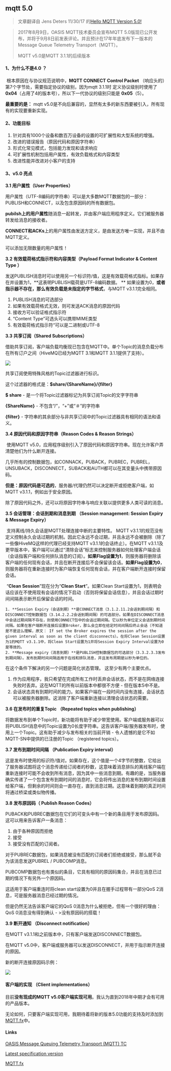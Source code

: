 ## mqtt 5.0

> 文章翻译自 Jens Deters 11/30/17 的[Hello MQTT Version 5.0!](https://blog.codecentric.de/en/2017/11/hello-mqtt-version-5-0/) 

> 2017年8月9日，OASIS MQTT技术委员会宣布MQTT 5.0版现已公开发布，并将于9月8日前发表评论。并且预计在17年年底发布下一版本的Message Queue Telemetry Transport（MQTT）。
>
> MQTT v5.0是MQTT 3.1.1的后续版本

#### 1、为什么不是4.0 ？

​	根本原因在与协议规范说明中，**MQTT CONNECT Control Packet** （响应头的）第7个字节处，需要指定协议的级别，因为mqtt 3.1.1时 定义协议级别时使用了 **0x04**（占用了4的版本号），所以下一代协议的级别只能是 **0x05**（5）。

**最重要的是：** mqtt v5.0是不向后兼容的，显然有太多的新东西要被引入，所有现有的实现要重新实现。

#### 2、功能目标

1. 针对具有1000个设备和数百万设备的设置的可扩展性和大型系统的增强。
2. 改进的错误报告（原因代码和原因字符串）
3. 形式化常见模式，包括能力发现和请求响应
4. 可扩展性机制包括用户属性，有效负载格式和内容类型
5. 改进性能并改进对小客户的支持



#### 3、v5.0 亮点

**3.1 用户属性（User Properties）**

​        用户属性（UTF-8编码的字符串）可以是大多数MQTT数据包的一部分：PUBLISH和CONNECT，以及包含原因码的所有数据包。

​        **pubilsh上的用户属性**随消息一起转发，并由客户端应用程序定义。它们被服务器转发给消息的接收者。

​	**CONNECT和ACKs**上的用户属性由发送方定义，是由发送方唯一实现，并且不由MQTT定义。

可以添加无限数量的用户属性！



**3.2 有效载荷格式指示符和内容类型（Payload Format Indicator & Content Type ）**

​	发送PUBLISH消息时可以使用另一个标识符/值，这是有效载荷格式指标。如果存在并设置为1，**这表明PUBLISH载荷是UTF-8编码数据。 ** 如果设置为0，**或者指示器不存在，那么有效负载是未指定的字节格式**，与MQTT v3.1.1完全相同。

1. PUBLISH消息的可选部分 
2. 如果有效载荷格式无效，则可发送ACK消息的原因代码 
3. 接收方可以验证格式指示符 
4. “Content Type”可选头可以携带MIME类型 
5. 有效载荷格式指示符“可以是二进制或UTF-8



**3.3 共享订阅（Shared Subscriptions）** 

​	借助共享订阅，客户端负载均衡现已包含在MQTT中。单个Topic的消息负载分布在所有订户之间（HiveMQ已经为MQTT 3.1和MQTT 3.1.1提供了支持）。

![](https://blog.codecentric.de/files/2017/11/Shared-Subscriptions.png)

共享订阅使用特殊风格的Topic过滤器进行标识。

这个过滤器的格式是：**$share/{ShareName}/{filter}**



**$ share** - 是一个将Topic过滤器标记为共享订阅Topic的文字字符串

**{ShareName}** - 不包含“/”，“+”或“＃”的字符串

**{filter}** - 字符串的其余部分与非共享订阅中的Topic过滤器具有相同的语法和语义。



**3.4 原因代码和原因字符串（Reason Codes & Reason Strings）**

​	使用MQTT v5.0，应用程序级别引入了原因代码和原因字符串。现在允许客户弄清楚他们为什么断开连接。

​	几乎所有的控制数据包，如CONNACK，PUBACK，PUBREC，PUBREL，UNSUBACK，DISCONNECT，SUBACK和AUTH都可以在其变量头中携带原因码。

​	**但是：原因代码是可选的**，服务器/代理仍然可以决定断开或拒绝客户端，如MQTT v3.1.1，例如出于安全原因。

​	除了原因代码之外，还可以将原因字符串与响应关联以提供更多人类可读的消息。



**3.5 会话管理：会话到期和消息到期 （Session management: Session Expiry & Message Expiry）**

​	支持离线/持久会话是MQTT处理连接中断的主要特性。 MQTT v3.1.1的规范没有定义控制永久会话过期的机制。因此它永远不会过期，并且永远不会被删除（除了一些像HiveMQ这样的代理已经支持MQTT v3.1.1的会话终止）。在MQTT v3.1.1及更早版本中，客户端可以通过“清除会话”标志来控制服务器如何处理客户端会话（会话指客户端和任何排队消息的订阅）。**如果Flag设置为1**，则服务器将删除该客户端的任何现有会话，并且在断开连接后不会保留该会话。**如果Flag设置为0**，则服务器将在重新连接时为客户端恢复任何现有会话，并在客户端断开连接时保留会话。

​	“**Clean Session**”现在分为“**Clean Start**”。如果Clean Start设置为1，则表明会话应该在不使用现有会话的情况下启动（否则将保留会话信息），并且会话过期时间间隔表示断开后保留会话的时间。

	1. **Session Expiry（会话到期）**是CONNECT消息（3.1.2.11.2会话到期间隔）和DISCONNECT控制数据包（3.14.2.2.2会话到期间隔）的可选部分。如果在DISCONNECT消息中会话过期间隔不存在，则使用CONNECT包中的会话过期间隔。它以秒为单位定义会话到期时间间隔。如果在客户端断开连接后设置Broker，那么会立即在给定时间间隔后终止会话（不知道是不是这么理解，原文： If set the Broker expires the session after the given interval as soon as the client disconnects）。在将Clean Session设置为1的MQTT v3.1.1中，将Clean Start设置为1并将Session Expiry Interval设置为0是等效的。
	2. **Message expiry（消息到期）**是PUBLISH控制数据包的可选部分（3.3.2.3.3发布到期间隔）。发布到期时间间隔适用于在线和排队消息，并且发布周期是以秒为单位的。

在这个条件下解决的另一个问题是简化状态管理。 这至少有两个主要优点。

1. 作为应用程序，我只希望在完成所有工作时丢弃会话状态，而不是在网络连接失败时丢弃。这在MQTT的所有以前版本中都很不方便 - 但在版本5中不是。
2. 会话状态具有到期时间的能力。如果客户端在一段时间内没有连接，会话状态可以被服务器删除。这消除了客户端重新连接以清理会话状态的需要。



**3.6 在发布时的重复Topic （Repeated topics when publishing）**

将数据发布到单个Topic时，新功能将有助于减少带宽使用。客户端或服务器可以将PUBLISH消息中的Topic设置为0长度字符串。这告诉客户端/服务器发布时，使用上一个Topic。这有助于减少与发布相关的当前开销 - 令人遗憾的是它不如MQTT-SN中提供的已注册的Topic （registered topics）。



**3.7 发布到期时间间隔 （Publication Expiry interval）**

这是发布时使用的标识符/值对。如果存在，这个值是一个4字节的整数，它给出了服务器试图将这个消息传递给订阅者的秒数，这意味着消息排队的离线客户端在重新连接时可能不会收到所有消息，因为其中一些消息到期。有趣的是，当服务器确实传递了一个包含发布到期时间的消息时，它会将传出消息的发布到期时间设置给客户端，但剩余的时间则会一直存在，直到消息过期。这意味着到期的真正时间将通过桥梁或类似物传播。



**3.8 发布原因码（ Publish Reason Codes）**

PUBACK和PUBREC数据包在它们的可变头中有一个新的条目用于发布原因码。这可以用来告诉客户一条消息：

1. 由于各种原因而拒绝
2. 接受
3. 接受没有匹配的订阅者。

对于PUBREC数据包，如果消息被没有匹配的订阅者们拒绝或接受，那么就不会为该消息发送PUBREL / PUBCOMP消息。

PUBCOMP数据包也有类似的条目，它具有相同的原因码集合，并且在消息已过期的情况下有另外一个原因码。

这适用于客户端重连时将clean start设置为0并且在握手过程带有一部分QoS 2消息，可是服务器消息已经过期的情况。

但是仍然无法告诉客户端它的QoS 0消息为什么被拒绝，但有一个很好的理由：QoS 0消息没有得到确认 - >没有原因码的搭载！



**3.9 断开通知 （Disconnect notification）**

在MQTT v3.1.1和之前版本中，只有客户端发送DISCONNECT数据包。

在MQTT v5.0中，客户端或服务器可以发送DISCONNECT，并用于指示断开连接的原因。 

新的断开连接原因码示例：

![](https://blog.codecentric.de/files/2017/11/Disconnect-Reason-Codes.png)

#### 客户端的实现 （Client implementations）

目前**没有现成的MQTT v5.0客户端实现可用**。我认为直到2018年中期才会有可用的产品版本。

无论如何，只要客户端实现可用，我期待着将新的版本5.0功能的支持及时添加到[MQTT.fx](www.mqttfx.org)中。



#### Links

[OASIS Message Queuing Telemetry Transport (MQTT) TC](https://www.oasis-open.org/committees/tc_home.php?wg_abbrev=mqtt)

[Latest specification version](http://docs.oasis-open.org/mqtt/mqtt/v5.0/)

[MQTT.fx](http://www.mqttfx.org/)

